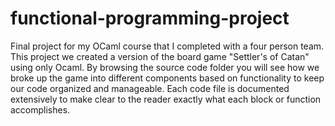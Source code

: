 # functional-programming-project
Final project for my OCaml course that I completed with a four person team. This project we created a version of the board game "Settler's of Catan" using only Ocaml. By browsing the source code folder you will see how we broke up the game into different components based on functionality to keep our code organized and manageable. Each code file is documented extensively to make clear to the reader exactly what each block or function accomplishes. 
